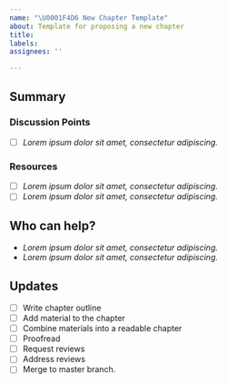 ```yaml
---
name: "\U0001F4D6 New Chapter Template"
about: Template for proposing a new chapter
title:
labels:
assignees: ''

---
```


<!--
Please complete the following sections when you want to propose a new chapter. You are encouraged to keep this top level comment box updated as you develop and respond to reviews. If you have write access to the repository, please also assign the appropriate label (or labels) to your issue. Note that text within html comment tags will not be rendered.
-->

## Summary

<!-- Please provide a detailed description of the chapter you are writing or proposing. If you have started writing the chapter, also provide details about the pull request you've made as well as the branch you've been working from. Please provide as much context as possible and link to other related issues and/or pull requests.

Think about answering the following questions:

- What is the name and purpose of your chapter?
- Why are you proposing it?
- What Guide is the chapter for?
- What branch are you working on?
- Have you made any Pull Requests
-->

### Discussion Points

<!-- Use this section to highlight the outcomes of any discussions you have had with regards the development of this chapter. YOU MAY SKIP THIS SECTION -->

- [ ] *Lorem ipsum dolor sit amet, consectetur adipiscing.*

### Resources

<!-- List and describe any external resources that may be helpful when writing the chapter. 

We suggest using bullets (indicated by * or -) and filled checkboxes [x] here  -->

- [ ] *Lorem ipsum dolor sit amet, consectetur adipiscing.*
- [ ] *Lorem ipsum dolor sit amet, consectetur adipiscing.*

## Who can help?

<!-- We suggest using bullets (indicated by * or -) and filled checkboxes [x] here -->

* *Lorem ipsum dolor sit amet, consectetur adipiscing.*
* *Lorem ipsum dolor sit amet, consectetur adipiscing.*


## Updates

<!-- To avoid that others have to read through the full thread of comments, update the initial issue with important updates (for example, actions or decisions taken) regularly so that all the important information is available at one glance. You may use the checklist here to get started, feel free to modify this list.

We suggest using bullets (indicated by * or -) and filled checkboxes [x] here  -->

- [ ] Write chapter outline
- [ ] Add material to the chapter
- [ ] Combine materials into a readable chapter
- [ ] Proofread
- [ ] Request reviews
- [ ] Address reviews
- [ ] Merge to master branch.
